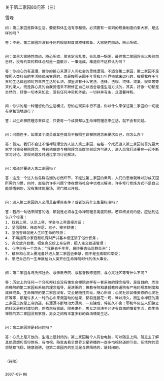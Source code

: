 关于第二家园80问答（三）

雪峰


    问：第二家园是群体生活，要使群体生活有序和谐，必须要有一系列的规章制度约束大家，是这样的吗？

    答：不是。第二家园将没有任何的规章制度或戒律戒条，大家随性而动，随心所欲。


    问：如果大家随性而动，随心所欲，那肯定会乱套，会乱成一锅粥，最终第二家园将会以失败而告终，没有约束的群体必然是一盘散沙，一事无成，难道你不这样认为吗？

    答：你担心的有道理，但你的担心来源于人间社会的思维逻辑，不适合第二家园，第二家园不是按照人类社会的生活模式来管理的，而是按照天国千年界和万年界模式来运行的，根据我在千年界的生活体验和对万年界生活的认识，那里没有什么宪法、法律、法规、戒律、戒条、规章等等来约束人，而是靠心灵的自我觉悟来不断修正自己以适合最佳生活方式的，其实，好像一切都是自然的，好像一切本来如此，没有任何冲突和矛盾，一切井井有条，且温馨祥和。


    问：你讲的是一种理想化的生活模式，恐怕在现实中行不通，你以什么来保证第二家园的一切能有序和谐地运行？

    答：以生命禅院理念来保证，只要每一个成员都以生命禅院理念来生活，就不会有问题。


    问：问题在于，如果某个成员或某些成员不按照生命禅院理念来要求自己，你怎么办？

    答：首先，我们不会让不懂禅院理念的人进入第二家园，在每一个成员进入第二家园前首先要大家学习领会禅院理念，等到他或她与禅院理念高度同频后方可进入，进入后我们还要在一起不断学习讨论，发现问题及时通过学习讨论解决。


    问：难道非要进入第二家园吗？

    答：这是一个进入仙岛群岛洲的必然环节，不经过第二家园的熏陶，人们的思维就难以形成天国所需的习惯，同时，面临的许多问题个体在世俗社会中也难以解决，许多修行修炼方式不是自己能感悟到的，没有集体能量场，灵门难以开启。


    问：进入第二家园的人必须具备哪些条件？或者说有什么衡量标准吗？

    答：若用一句话来回答的话，那就是必须与生命禅院理念高度同频。若详细点说的话，应达到这么八个标准：
    1. 找到上帝、认识上帝、学会与上帝直接对话；
    2. 坚信耶稣、释迦牟尼、老子、穆罕默德；
    3. 坚信雪峰就是人生和生命的导游；
    4. 不再拥有小家庭和私有财产并基本偿还清了俗世债务；
    5. 完全放弃自我，把生命交给上帝安排，把人生交给道管理；
    6. 心中只有一个念头：“我要去千年界，最终要去仙岛群岛洲”；
    7. 精神和心灵上要准备好进入第二家园去奉献，而不是去索取和享受；
    8. 愿把自己的一生奉献给为人类开创生命禅院时代的伟大事业。


    问：第二家园与乌托邦社会、与佛教寺院、与基督教修道院、与心灵社区等有什么不同？

    答：历史上的任何一个乌托邦社会没有像生命禅院这样有一套系统的理念指导，是盲目的，而生命禅院的第二家园有系统的理念指导，是清晰的；佛教寺院和基督教修道院有严格的规章制度和戒律戒条，生命禅院的第二家园没有，完全是随性而动，随心所欲；心灵社区如像奥修的心灵社区等等，那是许多人一时的心血来潮盲动的结果，都将是昙花一现，难以持久，而生命禅院的第二家园走的是上帝的道，有源源不断地动力源泉，一旦建成，将长久不衰；耶和华见证人们建立的社区是相对成功的，但依然有家庭，除夫妻外，男女之间决不允许有自由的情爱生活，而生命禅院的第二家园没有家庭，男女之间有丰富多彩的自由情爱生活。


    问：第二家园将是封闭的吗？

    答：心灵上是开放的，生活上是封闭的。第二家园每个人有台电脑，可以随意上网，随意去了解其他思想和信仰体系，有电视，随意去看全世界卫星转播的一百多电视频道的节目，任凭你的思想随意飞翔，随意驰骋，但第二家园内的生活是与世隔绝的，是封闭的。


    （待续）


    2007-09-08



